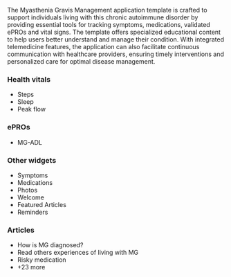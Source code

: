 The Myasthenia Gravis Management application template is crafted to support individuals living with this chronic
autoimmune disorder by providing essential tools for tracking symptoms, medications, validated ePROs and vital signs.
The template offers specialized educational content to help users better understand and manage their condition. With
integrated telemedicine features, the application can also facilitate continuous communication with healthcare
providers, ensuring timely interventions and personalized care for optimal disease management.

### Health vitals

- Steps
- Sleep
- Peak flow

### ePROs

- MG-ADL

### Other widgets

- Symptoms
- Medications
- Photos
- Welcome
- Featured Articles
- Reminders

### Articles

- How is MG diagnosed?
- Read others experiences of living with MG
- Risky medication
- +23 more